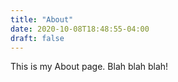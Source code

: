 ```yaml
---
title: "About"
date: 2020-10-08T18:48:55-04:00
draft: false
---
```


This is my About page. Blah blah blah!
